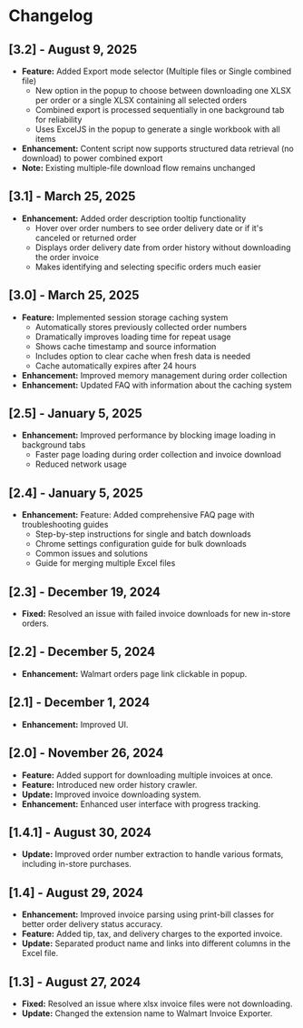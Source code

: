# Changelog

## [3.2] - August 9, 2025

- **Feature:** Added Export mode selector (Multiple files or Single combined file)
  - New option in the popup to choose between downloading one XLSX per order or a single XLSX containing all selected orders
  - Combined export is processed sequentially in one background tab for reliability
  - Uses ExcelJS in the popup to generate a single workbook with all items
- **Enhancement:** Content script now supports structured data retrieval (no download) to power combined export
- **Note:** Existing multiple-file download flow remains unchanged

## [3.1] - March 25, 2025

- **Enhancement:** Added order description tooltip functionality
  - Hover over order numbers to see order delivery date or if it's canceled or returned order
  - Displays order delivery date from order history without downloading the order invoice
  - Makes identifying and selecting specific orders much easier

## [3.0] - March 25, 2025

- **Feature:** Implemented session storage caching system
  - Automatically stores previously collected order numbers
  - Dramatically improves loading time for repeat usage
  - Shows cache timestamp and source information
  - Includes option to clear cache when fresh data is needed
  - Cache automatically expires after 24 hours
- **Enhancement:** Improved memory management during order collection
- **Enhancement:** Updated FAQ with information about the caching system

## [2.5] - January 5, 2025

- **Enhancement:** Improved performance by blocking image loading in background tabs
  - Faster page loading during order collection and invoice download
  - Reduced network usage

## [2.4] - January 5, 2025

- **Enhancement:** Feature: Added comprehensive FAQ page with troubleshooting guides
  - Step-by-step instructions for single and batch downloads
  - Chrome settings configuration guide for bulk downloads
  - Common issues and solutions
  - Guide for merging multiple Excel files

## [2.3] - December 19, 2024

- **Fixed:** Resolved an issue with failed invoice downloads for new in-store orders.

## [2.2] - December 5, 2024

- **Enhancement:** Walmart orders page link clickable in popup.

## [2.1] - December 1, 2024

- **Enhancement:** Improved UI.

## [2.0] - November 26, 2024

- **Feature:** Added support for downloading multiple invoices at once.
- **Feature:** Introduced new order history crawler.
- **Update:** Improved invoice downloading system.
- **Enhancement:** Enhanced user interface with progress tracking.

## [1.4.1] - August 30, 2024

- **Update:** Improved order number extraction to handle various formats, including in-store purchases.

## [1.4] - August 29, 2024

- **Enhancement:** Improved invoice parsing using print-bill classes for better order delivery status accuracy.
- **Feature:** Added tip, tax, and delivery charges to the exported invoice.
- **Update:** Separated product name and links into different columns in the Excel file.

## [1.3] - August 27, 2024

- **Fixed:** Resolved an issue where xlsx invoice files were not downloading.
- **Update:** Changed the extension name to Walmart Invoice Exporter.
